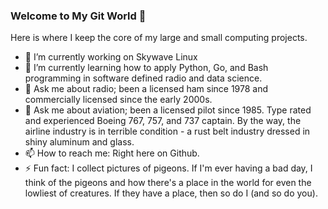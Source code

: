 ### Welcome to My Git World 👋

Here is where I keep the core of my large and small computing projects.


- 🔭 I’m currently working on Skywave Linux
- 🌱 I’m currently learning how to apply Python, Go, and Bash programming in software defined radio and data science.
- 💬 Ask me about radio; been a licensed ham since 1978 and commercially licensed since the early 2000s.
- 💬 Ask me about aviation; been a licensed pilot since 1985.  Type rated and experienced Boeing 767, 757, and 737 captain.  By the way, the airline industry is in terrible condition - a rust belt industry dressed in shiny aluminum and glass.
- 📫 How to reach me: Right here on Github.
- ⚡ Fun fact: I collect pictures of pigeons.  If I'm ever having a bad day, I think of the pigeons and how there's a place in the world for even the lowliest of creatures.  If they have a place, then so do I (and so do you).

<!--
**AB9IL/AB9IL** is a ✨ _special_ ✨ repository because its `README.md` (this file) appears on your GitHub profile.

Here are some ideas to get you started:

- 🔭 I’m currently working on ...
- 🌱 I’m currently learning ...
- 👯 I’m looking to collaborate on ...
- 🤔 I’m looking for help with ...
- 💬 Ask me about ...
- 📫 How to reach me: ...
- 😄 Pronouns: ...
- ⚡ Fun fact: ...
-->
